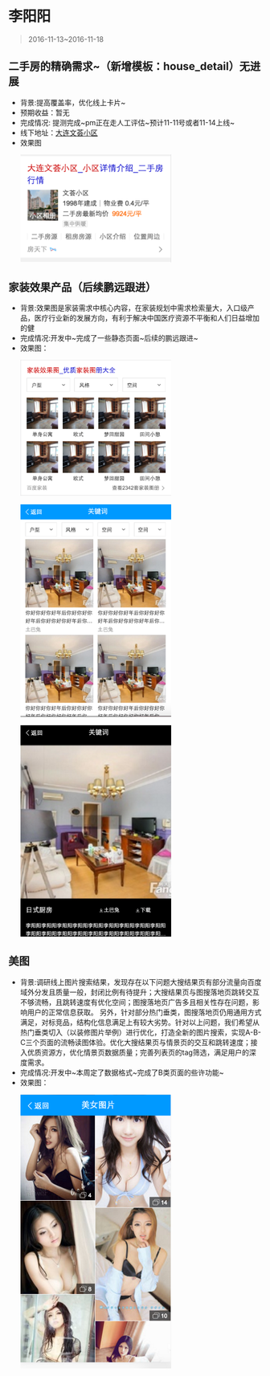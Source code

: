 # 李阳阳

> 2016-11-13~2016-11-18

## 二手房的精确需求~（新增模板：house_detail）无进展

* 背景:提高覆盖率，优化线上卡片~
* 预期收益：暂无
* 完成情况: 提测完成~pm正在走人工评估~预计11-11号或者11-14上线~
* 线下地址：[大连文荟小区](http://cp01-ala-fe-5.epc.baidu.com:8003/s?word=%E5%A4%A7%E8%BF%9E%E6%96%87%E8%8D%9F%E5%B0%8F%E5%8C%BA)
* 效果图
	<p>
	<img src="img/v_liyangyang01/fang1.png" width='300'>
	</p>

## 家装效果产品（后续鹏远跟进）

* 背景:效果图是家装需求中核心内容，在家装规划中需求检索量大，入口级产品，医疗行业新的发展方向，有利于解决中国医疗资源不平衡和人们日益增加的健
* 完成情况:开发中~完成了一些静态页面~后续的鹏远跟进~
* 效果图：
	<p>
	<img src="img/v_liyangyang01/z1.png" width='300'>
	</p>
	<p>
	<img src="img/v_liyangyang01/z2.png" width='300'>
	</p>
	<p>
	<img src="img/v_liyangyang01/z3.png" width='300'>
	</p>

## 美图

* 背景:调研线上图片搜索结果，发现存在以下问题大搜结果页有部分流量向百度域外分发且质量一般，封闭比例有待提升；大搜结果页与图搜落地页跳转交互不够流畅，且跳转速度有优化空间；图搜落地页广告多且相关性存在问题，影响用户的正常信息获取。
另外，针对部分热门垂类，图搜落地页仍用通用方式满足，对标竞品，结构化信息满足上有较大劣势。针对以上问题，我们希望从热门垂类切入（以装修图片举例）进行优化，打造全新的图片搜索，实现A-B-C三个页面的流畅读图体验。优化大搜结果页与情景页的交互和跳转速度；接入优质资源方，优化情景页数据质量；完善列表页的tag筛选，满足用户的深度需求。
* 完成情况:开发中~本周定了数据格式~完成了B类页面的些许功能~
* 效果图：
	<p>
	<img src="img/v_liyangyang01/tu1.png" width='300'>
	</p>


